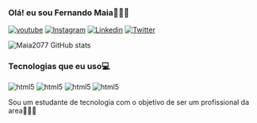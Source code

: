 ### Olá! eu sou Fernando Maia🙋🏽‍♂️

[![youtube](https://img.shields.io/badge/YouTube-FF0000?style=for-the-badge&logo=youtube&logoColor=white)](www.youtube.com/@DevMaia)
[![Instagram](https://img.shields.io/badge/Instagram-E4405F?style=for-the-badge&logo=instagram&logoColor=white)](https://www.instagram.com/_fernandomaia_/)
[![Linkedin](https://img.shields.io/badge/LinkedIn-0077B5?style=for-the-badge&logo=linkedin&logoColor=white)](https://www.instagram.com/_fernandomaia_/)
[![Twitter](https://img.shields.io/badge/Twitter-1DA1F2?style=for-the-badge&logo=twitter&logoColor=white)](https://www.instagram.com/_fernandomaia_/)



![Maia2077 GitHub stats](https://github-readme-stats.vercel.app/api?username=Maia2077&show_icons=true&theme=transparent)


### Tecnologias que eu uso💻

<div style="display: inline-block">
 <img style="align; center;" alt="html5"src="https://img.shields.io/badge/HTML5-E34F26?style=for-the-badge&logo=html5&logoColor=white"/>
 <img style="align; center;" alt="html5"src="https://img.shields.io/badge/CSS-239120?&style=for-the-badge&logo=css3&logoColor=white"/>
 <img style="align; center;" alt="html5"src="https://img.shields.io/badge/JavaScript-323330?style=for-the-badge&logo=javascript&logoColor=F7DF1E"/>
 <img style="align; center;" alt="html5"src="https://img.shields.io/badge/Python-14354C?style=for-the-badge&logo=python&logoColor=white"/>
 
</div>

Sou um estudante de tecnologia com o objetivo de ser um profissional da area👨🏽‍💻
